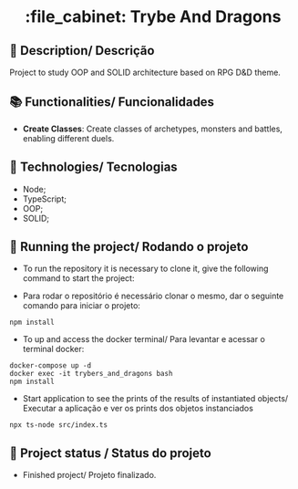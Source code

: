 <h1 align="center">:file_cabinet: Trybe And Dragons</h1>

## :memo: Description/ Descrição
 Project to study OOP and SOLID architecture based on RPG D&D theme.

## :books: Functionalities/  Funcionalidades
* <b>Create Classes</b>: Create classes of archetypes, monsters and battles, enabling different duels.

## :wrench: Technologies/ Tecnologias
* Node;
* TypeScript;
* OOP;
* SOLID;

## :rocket: Running the project/ Rodando o projeto
* To run the repository it is necessary to clone it, give the following command to start the project:
- Para rodar o repositório é necessário clonar o mesmo, dar o seguinte comando para iniciar o projeto:
```
npm install
```
- To up and access the docker terminal/ Para levantar e acessar o terminal docker:
```
docker-compose up -d
docker exec -it trybers_and_dragons bash
npm install
```
- Start application  to see the prints of the results of instantiated objects/ Executar a aplicação e ver os prints dos objetos instanciados

```
npx ts-node src/index.ts
```

## :dart: Project status / Status do projeto
- Finished project/  Projeto finalizado.
